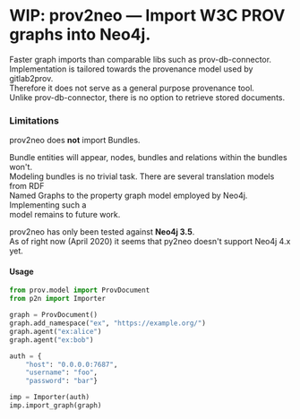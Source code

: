 # WIP: prov2neo — Import W3C PROV graphs into Neo4j.
Faster graph imports than comparable libs such as prov-db-connector.  
Implementation is tailored towards the provenance model used by gitlab2prov.  
Therefore it does not serve as a general purpose provenance tool.  
Unlike prov-db-connector, there is no option to retrieve stored documents.  

### Limitations
prov2neo does **not** import Bundles.   

Bundle entities will appear, nodes, bundles and relations within the bundles won't.  
Modeling bundles is no trivial task. There are several translation models from RDF   
Named Graphs to the property graph model employed by Neo4j. Implementing such a   
model remains to future work.

prov2neo has only been tested against **Neo4j 3.5**.  
As of right now (April 2020) it seems that py2neo doesn't support Neo4j 4.x yet.

#### Usage
```python
from prov.model import ProvDocument
from p2n import Importer

graph = ProvDocument()
graph.add_namespace("ex", "https://example.org/")
graph.agent("ex:alice")
graph.agent("ex:bob")

auth = {
    "host": "0.0.0.0:7687", 
    "username": "foo", 
    "password": "bar"}

imp = Importer(auth)
imp.import_graph(graph)
```
